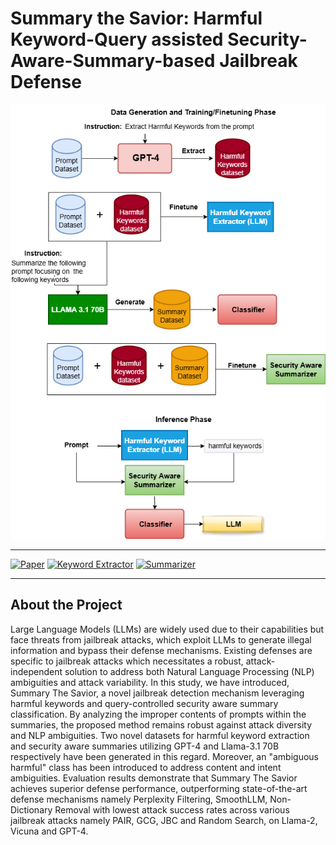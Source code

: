 # Summary the Savior: Harmful Keyword-Query assisted Security-Aware-Summary-based Jailbreak Defense


![Project Banner](https://github.com/shrestho10/SummaryTheSavior/blob/main/for%20figures%20in%20paper/detailed_method.drawio%20(1).png)

---

[![Paper](https://img.shields.io/badge/Paper-Read-blue)](https://link-to-paper.com)
[![Keyword Extractor]([https://img.shields.io/badge/1-Link-green)](https://github.com/shrestho10/SummaryTheSavior/tree/main/Security-Aware-Summarizer)
[![Summarizer](https://img.shields.io/badge/2-Link-orange)](https://github.com/shrestho10/SummaryTheSavior/tree/main/Security-Aware-Summarizer)

---

## About the Project
Large Language Models (LLMs) are widely used due to their capabilities but face threats from jailbreak attacks, which exploit LLMs to generate illegal information and bypass their defense mechanisms. Existing defenses are specific to jailbreak attacks which necessitates a robust, attack-independent solution to address both Natural Language Processing (NLP) ambiguities and attack variability. In this study, we have introduced, Summary The Savior, a novel jailbreak detection mechanism leveraging harmful keywords and query-controlled security aware summary classification. By analyzing the improper contents of prompts within the summaries, the proposed method remains robust against attack diversity and NLP ambiguities. Two novel datasets for harmful keyword extraction and security aware summaries utilizing GPT-4 and Llama-3.1 70B respectively have been generated in this regard. Moreover, an "ambiguous harmful" class has been introduced to address content and intent ambiguities. Evaluation results demonstrate that Summary The Savior achieves superior defense performance, outperforming state-of-the-art defense mechanisms namely Perplexity Filtering, SmoothLLM, Non-Dictionary Removal with lowest attack success rates across various jailbreak attacks namely PAIR, GCG, JBC and Random Search, on Llama-2, Vicuna and GPT-4.
